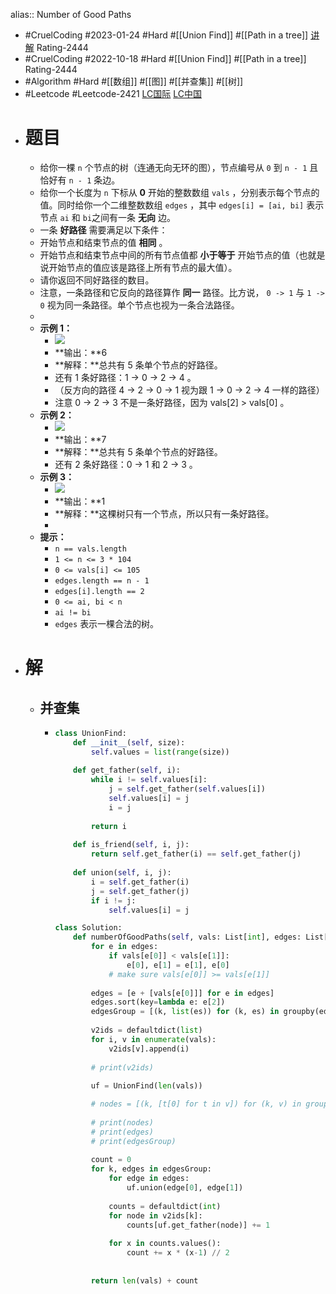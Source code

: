 alias:: Number of Good Paths

- #CruelCoding #2023-01-24 #Hard #[[Union Find]] #[[Path in a tree]] [讲解](https://youtu.be/-cIIQPdL404) Rating-2444
- #CruelCoding #2022-10-18 #Hard #[[Union Find]] #[[Path in a tree]] Rating-2444
- #Algorithm #Hard #[[数组]] #[[图]] #[[并查集]] #[[树]]
- #Leetcode #Leetcode-2421 [LC国际](https://leetcode.com/problems/number-of-good-paths/) [LC中国](https://leetcode.cn/problems/number-of-good-paths/)
- # 题目
	- 给你一棵 `n` 个节点的树（连通无向无环的图），节点编号从 `0` 到 `n - 1` 且恰好有 `n - 1` 条边。
	- 给你一个长度为 `n` 下标从 **0** 开始的整数数组 `vals` ，分别表示每个节点的值。同时给你一个二维整数数组 `edges` ，其中 `edges[i] = [ai, bi]` 表示节点 `ai` 和 `bi`之间有一条 **无向** 边。
	- 一条 **好路径** 需要满足以下条件：
	- 开始节点和结束节点的值 **相同** 。
	- 开始节点和结束节点中间的所有节点值都 **小于等于** 开始节点的值（也就是说开始节点的值应该是路径上所有节点的最大值）。
	- 请你返回不同好路径的数目。
	- 注意，一条路径和它反向的路径算作 **同一** 路径。比方说， `0 -> 1` 与 `1 -> 0` 视为同一条路径。单个节点也视为一条合法路径。
	-
	- **示例 1：**
		- ![](https://assets.leetcode.com/uploads/2022/08/04/f9caaac15b383af9115c5586779dec5.png)
		- **输出：**6
		- **解释：**总共有 5 条单个节点的好路径。
		- 还有 1 条好路径：1 -> 0 -> 2 -> 4 。
		- （反方向的路径 4 -> 2 -> 0 -> 1 视为跟 1 -> 0 -> 2 -> 4 一样的路径）
		- 注意 0 -> 2 -> 3 不是一条好路径，因为 vals[2] > vals[0] 。
	- **示例 2：**
		- ![](https://assets.leetcode.com/uploads/2022/08/04/149d3065ec165a71a1b9aec890776ff.png)
		- **输出：**7
		- **解释：**总共有 5 条单个节点的好路径。
		- 还有 2 条好路径：0 -> 1 和 2 -> 3 。
	- **示例 3：**
		- ![](https://assets.leetcode.com/uploads/2022/08/04/31705e22af3d9c0a557459bc7d1b62d.png)
		- **输出：**1
		- **解释：**这棵树只有一个节点，所以只有一条好路径。
		-
	- **提示：**
		- `n == vals.length`
		- `1 <= n <= 3 * 104`
		- `0 <= vals[i] <= 105`
		- `edges.length == n - 1`
		- `edges[i].length == 2`
		- `0 <= ai, bi < n`
		- `ai != bi`
		- `edges` 表示一棵合法的树。
- # 解
	- ## 并查集
		- ```python
		  class UnionFind:
		      def __init__(self, size):
		          self.values = list(range(size))
		      
		      def get_father(self, i):
		          while i != self.values[i]:
		              j = self.get_father(self.values[i])
		              self.values[i] = j
		              i = j
		          
		          return i
		      
		      def is_friend(self, i, j):
		          return self.get_father(i) == self.get_father(j)
		      
		      def union(self, i, j):
		          i = self.get_father(i)
		          j = self.get_father(j)
		          if i != j:
		              self.values[i] = j
		  
		  class Solution:
		      def numberOfGoodPaths(self, vals: List[int], edges: List[List[int]]) -> int:
		          for e in edges:
		              if vals[e[0]] < vals[e[1]]:
		                  e[0], e[1] = e[1], e[0]
		              # make sure vals[e[0]] >= vals[e[1]]
		          
		          edges = [e + [vals[e[0]]] for e in edges]
		          edges.sort(key=lambda e: e[2])
		          edgesGroup = [(k, list(es)) for (k, es) in groupby(edges, key=lambda x: x[-1])]
		          
		          v2ids = defaultdict(list)
		          for i, v in enumerate(vals):
		              v2ids[v].append(i)
		          
		          # print(v2ids)
		          
		          uf = UnionFind(len(vals))
		  
		          # nodes = [(k, [t[0] for t in v]) for (k, v) in groupby(sorted(enumerate(vals), key=lambda x: x[1]), key=lambda x: x[1])]
		          
		          # print(nodes)
		          # print(edges)
		          # print(edgesGroup)
		          
		          count = 0
		          for k, edges in edgesGroup:
		              for edge in edges:
		                  uf.union(edge[0], edge[1])
		              
		              counts = defaultdict(int)
		              for node in v2ids[k]:
		                  counts[uf.get_father(node)] += 1
		                  
		              for x in counts.values():
		                  count += x * (x-1) // 2
		                      
		          
		          return len(vals) + count
		  ```